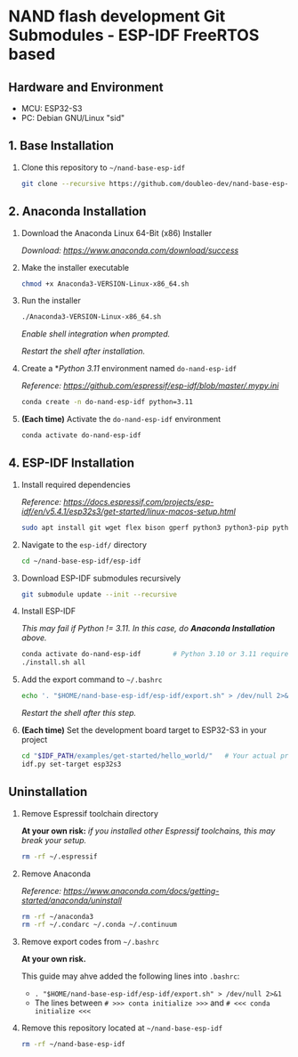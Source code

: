 NAND flash development Git Submodules - ESP-IDF FreeRTOS based
===

## Hardware and Environment

* MCU: ESP32-S3
* PC: Debian GNU/Linux "sid"

## 1. Base Installation

1. Clone this repository to `~/nand-base-esp-idf`

    ```bash
    git clone --recursive https://github.com/doubleo-dev/nand-base-esp-idf.git ~/nand-base-esp-idf
    ```

## 2. Anaconda Installation

1. Download the Anaconda Linux 64-Bit (x86) Installer

    *Download: https://www.anaconda.com/download/success*

2. Make the installer executable

    ```bash
    chmod +x Anaconda3-VERSION-Linux-x86_64.sh
    ```

3. Run the installer

    ```bash
    ./Anaconda3-VERSION-Linux-x86_64.sh
    ```

    *Enable shell integration when prompted.*

    *Restart the shell after installation.*

4. Create a **Python 3.11* environment named `do-nand-esp-idf`

    *Reference: https://github.com/espressif/esp-idf/blob/master/.mypy.ini*

    ```bash
    conda create -n do-nand-esp-idf python=3.11
    ```

5. **(Each time)** Activate the `do-nand-esp-idf` environment

    ```bash
    conda activate do-nand-esp-idf
    ```

## 4. ESP-IDF Installation

1. Install required dependencies

    *Reference: https://docs.espressif.com/projects/esp-idf/en/v5.4.1/esp32s3/get-started/linux-macos-setup.html*

    ```bash
    sudo apt install git wget flex bison gperf python3 python3-pip python3-venv cmake ninja-build ccache libffi-dev libssl-dev dfu-util libusb-1.0-0
    ```

2. Navigate to the `esp-idf/` directory

    ```bash
    cd ~/nand-base-esp-idf/esp-idf
    ```

3. Download ESP-IDF submodules recursively

    ```bash
    git submodule update --init --recursive
    ```

4. Install ESP-IDF

    *This may fail if Python != 3.11. In this case, do **Anaconda Installation** above.*

    ```bash
    conda activate do-nand-esp-idf        # Python 3.10 or 3.11 required; Not compatible with Python <= 3.9 and >= 3.12
    ./install.sh all
    ```

5. Add the export command to `~/.bashrc`

    ```bash
    echo '. "$HOME/nand-base-esp-idf/esp-idf/export.sh" > /dev/null 2>&1' >> ~/.bashrc
    ```

    *Restart the shell after this step.*

6. **(Each time)** Set the development board target to ESP32-S3 in your project

    ```bash
    cd "$IDF_PATH/examples/get-started/hello_world/"   # Your actual project location
    idf.py set-target esp32s3
    ```

## Uninstallation

1. Remove Espressif toolchain directory

    **At your own risk:**
    *if you installed other Espressif toolchains, this may break your setup.*

    ```bash
    rm -rf ~/.espressif
    ```

2. Remove Anaconda

    *Reference: https://www.anaconda.com/docs/getting-started/anaconda/uninstall*

    ```bash
    rm -rf ~/anaconda3
    rm -rf ~/.condarc ~/.conda ~/.continuum
    ```

3. Remove export codes from `~/.bashrc`

    **At your own risk.**

    This guide may ahve added the following lines into `.bashrc`:

    * `. "$HOME/nand-base-esp-idf/esp-idf/export.sh" > /dev/null 2>&1`
    * The lines between `# >>> conta initialize >>>` and `# <<< conda initialize <<<`

4. Remove this repository located at `~/nand-base-esp-idf`

    ```bash
    rm -rf ~/nand-base-esp-idf
    ```
